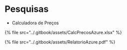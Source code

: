 # Pesquisas

* Calculadora de Preços

{% file src="../.gitbook/assets/CalcPrecosAzure.xlsx" %}

{% file src="../.gitbook/assets/RelatorioAzure.pdf" %}
